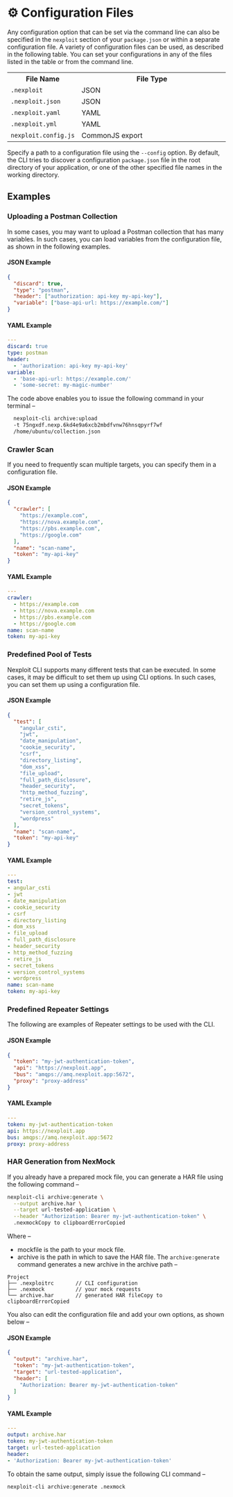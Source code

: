 # ⚙️ Configuration Files
Any configuration option that can be set via the command line can also be specified in the `nexploit` section of your `package.json` or within a separate configuration file. A variety of configuration files can be used, as described in the following table. You can set your configurations in any of the files listed in the table or from the command line.

<table id="simple-table">
    <tr>
        <th width="20%"><strong>File Name</strong></th>
        <th <strong>File Type</strong></th>
    </tr>
    <tr>
        <td><code>.nexploit</code></td>
        <td> JSON </td>
    </tr>
    <tr>
        <td><code>.nexploit.json</code></td>
        <td> JSON </td>
    </tr>
    <tr>
        <td><code>.nexploit.yaml</code></td>
        <td> YAML </td>
    </tr>
    <tr>
        <td><code>.nexploit.yml</code></td>
        <td> YAML </td>
    </tr>
    <tr>
        <td><code>nexploit.config.js</code></td>
        <td> CommonJS export </td>
    </tr>
</table>

Specify a path to a configuration file using the `--config` option. By default, the CLI tries to discover a configuration `package.json` file in the root directory of your application, or one of the other specified file names in the working directory.

## Examples

### Uploading a Postman Collection
In some cases, you may want to upload a Postman collection that has many variables. In such cases, you can load variables from the configuration file, as shown in the following examples.

#### JSON Example
```JSON
{
  "discard": true,
  "type": "postman",
  "header": ["authorization: api-key my-api-key"],
  "variable": ["base-api-url: https://example.com/"]
}
```
#### YAML Example
```YAML
---
discard: true
type: postman
header:
  - 'authorization: api-key my-api-key'
variable:
  - 'base-api-url: https://example.com/'
  - 'some-secret: my-magic-number'
```
The code above enables you to issue the following command in your terminal –
```bash
  nexploit-cli archive:upload
  -t 75ngxdf.nexp.6kd4e9a6xcb2mbdfvnw76hnsqpyrf7wf
  /home/ubuntu/collection.json
```

### Crawler Scan
If you need to frequently scan multiple targets, you can specify them in a configuration file.

#### JSON Example
```JSON
{
  "crawler": [
    "https://example.com",
    "https://nova.example.com",
    "https://pbs.example.com",
    "https://google.com"
  ],
  "name": "scan-name",
  "token": "my-api-key"
}
```

#### YAML Example
```YAML
---
crawler:
  - https://example.com
  - https://nova.example.com
  - https://pbs.example.com
  - https://google.com
name: scan-name
token: my-api-key
```

### Predefined Pool of Tests
Nexploit CLI supports many different tests that can be executed. In some cases, it may be difficult to set them up using CLI options. In such cases, you can set them up using a configuration file.

#### JSON Example
```JSON
{
  "test": [
    "angular_csti",
    "jwt",
    "date_manipulation",
    "cookie_security",
    "csrf",
    "directory_listing",
    "dom_xss",
    "file_upload",
    "full_path_disclosure",
    "header_security",
    "http_method_fuzzing",
    "retire_js",
    "secret_tokens",
    "version_control_systems",
    "wordpress"
  ],
  "name": "scan-name",
  "token": "my-api-key"
}
```

#### YAML Example
```YAML
---
test:
- angular_csti
- jwt
- date_manipulation
- cookie_security
- csrf
- directory_listing
- dom_xss
- file_upload
- full_path_disclosure
- header_security
- http_method_fuzzing
- retire_js
- secret_tokens
- version_control_systems
- wordpress
name: scan-name
token: my-api-key
```

### Predefined Repeater Settings
The following are examples of Repeater settings to be used with the CLI.

#### JSON Example
```JSON
{
  "token": "my-jwt-authentication-token",
  "api": "https://nexploit.app",
  "bus": "amqps://amq.nexploit.app:5672",
  "proxy": "proxy-address"
}
```

#### YAML Example
```YAML
---
token: my-jwt-authentication-token
api: https://nexploit.app
bus: amqps://amq.nexploit.app:5672
proxy: proxy-address
```

### HAR Generation from NexMock
If you already have a prepared mock file, you can generate a HAR file using the following command –
```bash
nexploit-cli archive:generate \
  --output archive.har \
  --target url-tested-application \
  --header "Authorization: Bearer my-jwt-authentication-token" \
  .nexmockCopy to clipboardErrorCopied
```
Where –
* mockfile is the path to your mock file.
* archive is the path in which to save the HAR file.
The `archive:generate` command generates a new archive in the archive path –
```
Project
├── .nexploitrc       // CLI configuration
├── .nexmock          // your mock requests
└── archive.har       // generated HAR fileCopy to clipboardErrorCopied
```
You also can edit the configuration file and add your own options, as shown below –

#### JSON Example
```JSON
{
  "output": "archive.har",
  "token": "my-jwt-authentication-token",
  "target": "url-tested-application",
  "header": [
    "Authorization: Bearer my-jwt-authentication-token"
  ]
}
```

#### YAML Example
```YAML
---
output: archive.har
token: my-jwt-authentication-token
target: url-tested-application
header:
- 'Authorization: Bearer my-jwt-authentication-token'
```
To obtain the same output, simply issue the following CLI command –
```bash
nexploit-cli archive:generate .nexmock
```